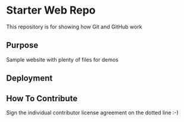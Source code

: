 # Starter Web Repo

This repository is for showing how Git and GitHub work

## Purpose

Sample website with plenty of files for demos

## Deployment

## How To Contribute

Sign the individual contributor license agreement
on the dotted line :-)
